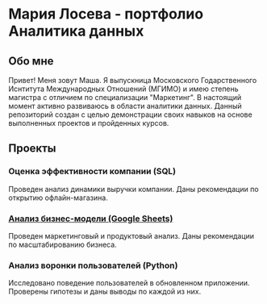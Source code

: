 # Мария Лосева - портфолио Аналитика данных

## Обо мне
Привет! Меня зовут Маша. Я выпускница Московского Годарственного Иснтитута Международных Отношений (МГИМО) и имею степень магистра с отличием по специализации "Маркетинг". В настоящий момент активно развиваюсь в области аналитики данных. Данный репозиторий создан с целью демонстрации своих навыков на основе выполненных проектов и пройденных курсов.

## Проекты

### Оценка эффективности компании (SQL)
Проведен анализ динамики выручки компании. Даны рекомендации по открытию офлайн-магазина.

### [Анализ бизнес-модели (Google Sheets)](https://docs.google.com/spreadsheets/d/1Rzo2okRpZsKH8RcGtIwo7yUMsZAgNTb-CKMSr53gh0E/edit?usp=sharing)
Проведен маркетинговый и продуктовый анализ. Даны рекомендации по масштабированию бизнеса.

### Анализ воронки пользователей (Python)
Исследовано поведение пользователей в обновленном приложении.
Проверены гипотезы и даны выводы по каждой из них.
